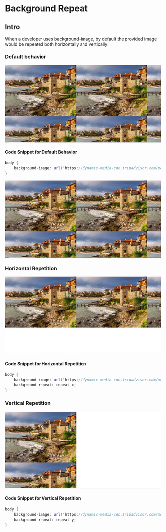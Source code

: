 # Background Repeat

## Intro

When a developer uses background-image, by default the provided image would be repeated both horizontally and vertically:

### Default behavior

![default behavior](./default.JPG)

#### Code Snippet for Default Behavior

```cs
body {
    background-image: url('https://dynamic-media-cdn.tripadvisor.com/media/photo-o/15/34/01/1c/burgas.jpg?w=700&h=500&s=1')
}
```

![default behavior](./default.JPG)

### Horizontal Repetition

![default behavior](./horizontal.JPG)

#### Code Snippet for Horizontal Repetition

```cs
body {
    background-image: url('https://dynamic-media-cdn.tripadvisor.com/media/photo-o/15/34/01/1c/burgas.jpg?w=700&h=500&s=1')
    background-repeat: repeat-x;
}
```

### Vertical Repetition

![default behavior](./vertical.JPG)

#### Code Snippet for Vertical Repetition

```cs
body {
    background-image: url('https://dynamic-media-cdn.tripadvisor.com/media/photo-o/15/34/01/1c/burgas.jpg?w=700&h=500&s=1')
    background-repeat: repeat-y;
}
```
